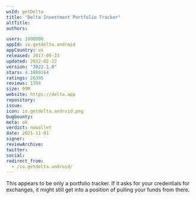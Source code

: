 ```yaml
---
wsId: getDelta
title: "Delta Investment Portfolio Tracker"
altTitle: 
authors:

users: 1000000
appId: io.getdelta.android
appCountry: us
released: 2017-09-23
updated: 2022-02-22
version: "2022.1.0"
stars: 4.1880164
ratings: 26395
reviews: 1704
size: 99M
website: https://delta.app
repository: 
issue: 
icon: io.getdelta.android.png
bugbounty: 
meta: ok
verdict: nowallet
date: 2021-11-01
signer: 
reviewArchive:
twitter: 
social:
redirect_from:
  - /io.getdelta.android/
---
```


This appears to be only a portfolio tracker. If it asks for your credentials for
exchanges, it might still get into a position of pulling your funds from there.
